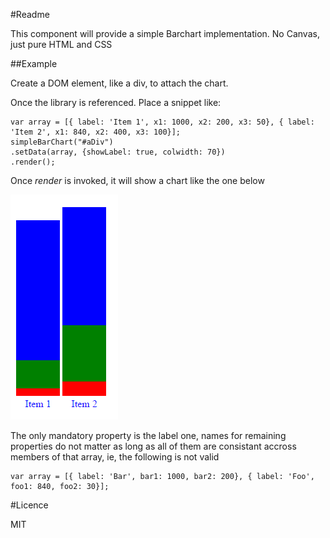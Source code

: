 #Readme

This component will provide a simple Barchart implementation. No Canvas, just pure HTML and CSS

##Example

Create a DOM element, like a div, to attach the chart.

Once the library is referenced. Place a snippet like:

```
var array = [{ label: 'Item 1', x1: 1000, x2: 200, x3: 50}, { label: 'Item 2', x1: 840, x2: 400, x3: 100}];
simpleBarChart("#aDiv")
.setData(array, {showLabel: true, colwidth: 70})
.render();
```
Once *render* is invoked, it will show a chart like the one below

![Stacked bar chart](/images/stackedbar.PNG)

The only mandatory property is the label one, names for remaining properties do not matter as long as all of them are consistant accross members of that array, ie, the following is not valid

```
var array = [{ label: 'Bar', bar1: 1000, bar2: 200}, { label: 'Foo', foo1: 840, foo2: 30}];
```

#Licence

MIT
